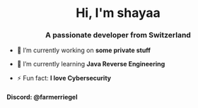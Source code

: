 <h1 align="center">Hi, I'm shayaa</h1>
<h3 align="center">A passionate developer from Switzerland</h3>

- 🔭 I’m currently working on **some private stuff**

- 🌱 I’m currently learning **Java Reverse Engineering**


- ⚡ Fun fact: **I love Cybersecurity**

<h4>Discord: @farmerriegel</h4>
<p align="left">
</p>










